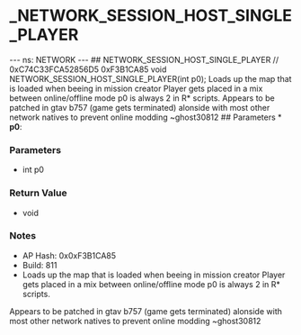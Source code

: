 # _NETWORK_SESSION_HOST_SINGLE_PLAYER

--- ns: NETWORK --- ## NETWORK_SESSION_HOST_SINGLE_PLAYER  // 0xC74C33FCA52856D5 0xF3B1CA85 void NETWORK_SESSION_HOST_SINGLE_PLAYER(int p0);  Loads up the map that is loaded when beeing in mission creator Player gets placed in a mix between online/offline mode p0 is always 2 in R* scripts. Appears to be patched in gtav b757 (game gets terminated) alonside with most other network natives to prevent online modding ~ghost30812  ## Parameters * **p0**:

### Parameters
* int p0

### Return Value
* void

### Notes
* AP Hash: 0x0xF3B1CA85
* Build: 811
* Loads up the map that is loaded when beeing in mission creator
Player gets placed in a mix between online/offline mode
p0 is always 2 in R* scripts.

Appears to be patched in gtav b757 (game gets terminated) alonside with most other network natives to prevent online modding ~ghost30812

